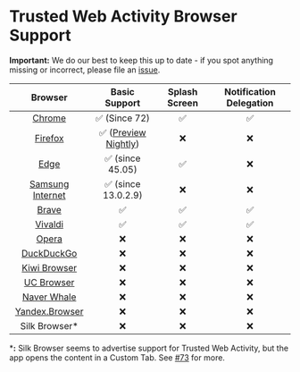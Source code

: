 Trusted Web Activity Browser Support
====================================

**Important:** We do our best to keep this up to date - if you spot anything missing or
incorrect, please file an [issue][14].


|Browser          |Basic Support              |Splash Screen|Notification Delegation|
|:-------------------:|:-------------------------:|:-----------:|:---------------------:|
|[Chrome][2]          |✅ (Since 72)              |✅           |✅                      |
|[Firefox][3]         |✅ ([Preview Nightly][1])  |❌           |❌                      |
|[Edge][4]            |✅ (since 45.05)           |✅           |❌                      |
|[Samsung Internet][5]|✅ (since 13.0.2.9)        |❌           |❌                      |
|[Brave][6]           |✅                         |✅           |✅                      |
|[Vivaldi][7]         |✅                         |✅           |✅                      |
|[Opera][8]           |❌                         |❌           |❌                      |
|[DuckDuckGo][9]      |❌                         |❌           |❌                      |
|[Kiwi Browser][10]   |❌                         |❌           |❌                      |
|[UC Browser][11]     |❌                         |❌           |❌                      |
|[Naver Whale][12]    |❌                         |❌           |❌                      |
|[Yandex.Browser][13] |❌                         |❌           |❌                      |
|Silk Browser*        |❌                         |❌           |❌                      |

***:** Silk Browser seems to advertise support for Trusted Web Activity, but the app
opens the content in a Custom Tab. See [#73][15] for more.

[1]: https://play.google.com/store/apps/details?id=org.mozilla.fenix.nightly&hl=en_GB
[2]: https://play.google.com/store/apps/details?id=com.android.chrome
[3]: https://play.google.com/store/apps/details?id=org.mozilla.firefox
[4]: https://play.google.com/store/apps/details?id=com.microsoft.emmx
[5]: https://play.google.com/store/apps/details?id=com.sec.android.app.sbrowser
[6]: https://play.google.com/store/apps/details?id=com.brave.browser
[7]: https://play.google.com/store/apps/details?id=com.vivaldi.browser
[8]: https://play.google.com/store/apps/details?id=com.opera.browser
[9]: https://play.google.com/store/apps/details?id=com.duckduckgo.mobile.android
[10]: https://play.google.com/store/apps/details?id=com.kiwibrowser.browser
[11]: https://play.google.com/store/apps/details?id=com.UCMobile.intl
[12]: https://play.google.com/store/apps/details?id=com.naver.whale
[13]: https://play.google.com/store/apps/details?id=com.yandex.browser
[14]: https://github.com/GoogleChrome/android-browser-helper/issues
[15]: https://github.com/GoogleChrome/android-browser-helper/issues/73
